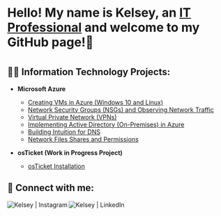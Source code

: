 <h1> Hello! My name is Kelsey, an <a href="https://linkedin.com/in/kelseyworkman">IT Professional</a> and welcome to my GitHub page!👋 <h1>

<h2> 👨‍💻 Information Technology Projects: </h2>

- <b> Microsoft Azure </b>
    - [Creating VMs in Azure (Windows 10 and Linux)](https://github.com/Kelsow96/Creating-VM-s-in-Azure-Windows-10-and-Linux-)
    - [Network Security Groups (NSGs) and Observing Network Traffic](https://github.com/Kelsow96/Network-Security-Groups-NSGs-and-Observing-Network-Traffic)
    - [Virtual Private Network (VPNs)](https://github.com/Kelsow96/VIrtual-Private-Networks)
    - [Implementing Active Directory (On-Premises) in Azure](https://github.com/Kelsow96/-Implementing-Active-Directory-On-Premises-in-Azure)
    - [Building Intuition for DNS](https://github.com/Kelsow96/Building-Intuition-for-DNS)
    - [Network Files Shares and Permissions](https://github.com/Kelsow96/Network-Files-Shares-and-Permissions)

- <b> osTicket (Work in Progress Project) </b>
    - [osTicket Installation](https://github.com/Kelsow96/osTicket-Installation)
  
<h2> 🤳 Connect with me: </h2>

[<img align="left" alt="Kelsey | Instagram" src="https://img.shields.io/badge/Instagram-E4405F?style=for-the-badge&logo=instagram&logoColor=white" />][instagram]
[<img align="left" alt="Kelsey | LinkedIn" src="https://img.shields.io/badge/LinkedIn-0077B5?style=for-the-badge&logo=linkedin&logoColor=white" />][linkedin]

[instagram]: https://www.instagram.com/workman_kelsey/
[linkedin]: https://linkedin.com/in/kelseyworkman
